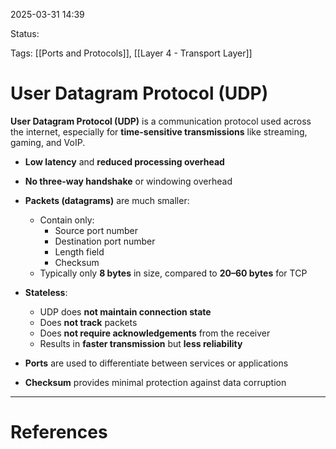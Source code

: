 2025-03-31 14:39

Status:

Tags: [[Ports and Protocols]], [[Layer 4 - Transport Layer]]

# User Datagram Protocol (UDP)

**User Datagram Protocol (UDP)** is a communication protocol used across the internet, especially for **time-sensitive transmissions** like streaming, gaming, and VoIP.

- **Low latency** and **reduced processing overhead**
- **No three-way handshake** or windowing overhead
- **Packets (datagrams)** are much smaller:
  - Contain only: 
    - Source port number
    - Destination port number
    - Length field
    - Checksum
  - Typically only **8 bytes** in size, compared to **20–60 bytes** for TCP

- **Stateless**:
  - UDP does **not maintain connection state**
  - Does **not track** packets
  - Does **not require acknowledgements** from the receiver
  - Results in **faster transmission** but **less reliability**

- **Ports** are used to differentiate between services or applications
- **Checksum** provides minimal protection against data corruption

---

# References
